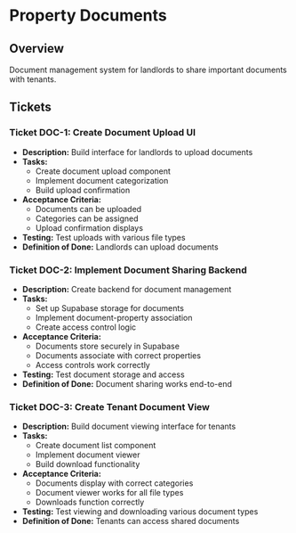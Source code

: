 # Property Documents

## Overview
Document management system for landlords to share important documents with tenants.

## Tickets

### Ticket DOC-1: Create Document Upload UI
- **Description:** Build interface for landlords to upload documents
- **Tasks:**
  - Create document upload component
  - Implement document categorization
  - Build upload confirmation
- **Acceptance Criteria:**
  - Documents can be uploaded
  - Categories can be assigned
  - Upload confirmation displays
- **Testing:** Test uploads with various file types
- **Definition of Done:** Landlords can upload documents

### Ticket DOC-2: Implement Document Sharing Backend
- **Description:** Create backend for document management
- **Tasks:**
  - Set up Supabase storage for documents
  - Implement document-property association
  - Create access control logic
- **Acceptance Criteria:**
  - Documents store securely in Supabase
  - Documents associate with correct properties
  - Access controls work correctly
- **Testing:** Test document storage and access
- **Definition of Done:** Document sharing works end-to-end

### Ticket DOC-3: Create Tenant Document View
- **Description:** Build document viewing interface for tenants
- **Tasks:**
  - Create document list component
  - Implement document viewer
  - Build download functionality
- **Acceptance Criteria:**
  - Documents display with correct categories
  - Document viewer works for all file types
  - Downloads function correctly
- **Testing:** Test viewing and downloading various document types
- **Definition of Done:** Tenants can access shared documents 